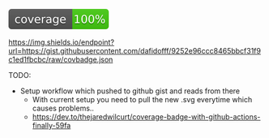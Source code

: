 ![Alt text](./coverage.svg) 

https://img.shields.io/endpoint?url=https://gist.githubusercontent.com/dafidofff/9252e96ccc8465bbcf31f9c1ed1fbcbc/raw/covbadge.json

TODO:
 - Setup workflow which pushed to github gist and reads from there
    - With current setup you need to pull the new .svg everytime which causes problems.. 
    - https://dev.to/thejaredwilcurt/coverage-badge-with-github-actions-finally-59fa
